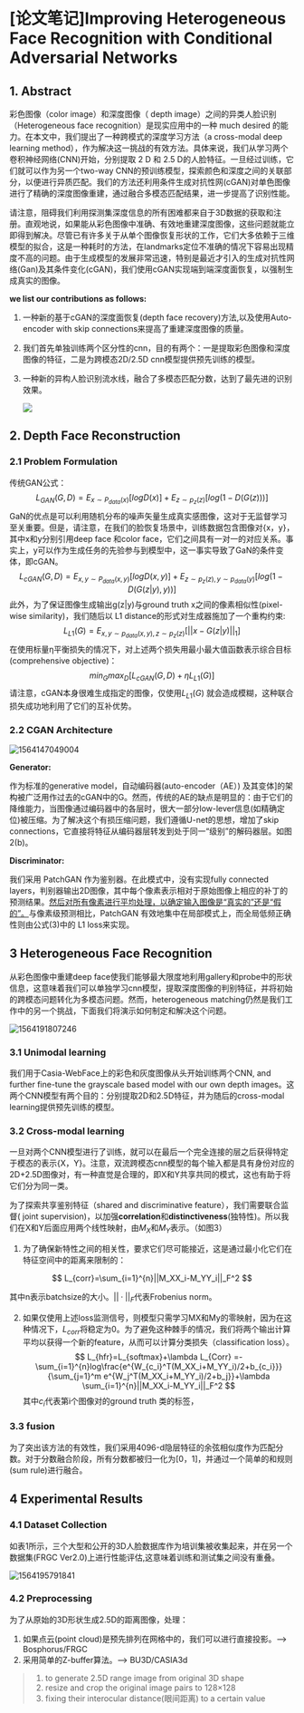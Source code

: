 

# [论文笔记]Improving Heterogeneous Face Recognition with Conditional Adversarial Networks

## 1. Abstract

彩色图像（color image）和深度图像（ depth image）之间的异类人脸识别（Heterogeneous face recognition）是现实应用中的一种 much desired 的能力。在本文中，我们提出了一种跨模式的深度学习方法（a cross-modal deep learning
method），作为解决这一挑战的有效方法。具体来说，我们从学习两个卷积神经网络(CNN)开始，分别提取 2 D 和 2.5 D的人脸特征。一旦经过训练，它们就可以作为另一个two-way CNN的预训练模型，探索颜色和深度之间的关联部分，以便进行异质匹配。我们的方法还利用条件生成对抗性网(cGAN)对单色图像进行了精确的深度图像重建，通过融合多模态匹配结果，进一步提高了识别性能。

请注意，阻碍我们利用探测集深度信息的所有困难都来自于3D数据的获取和注册。直观地说，如果能从彩色图像中准确、有效地重建深度图像，这些问题就能立即得到解决。尽管已有许多关于从单个图像恢复形状的工作，它们大多依赖于三维模型的拟合，这是一种耗时的方法，在landmarks定位不准确的情况下容易出现精度不高的问题。由于生成模型的发展非常迅速，特别是最近才引入的生成对抗性网络(Gan)及其条件变化(cGAN)，我们使用cGAN实现端到端深度面恢复，以强制生成真实的图像。

**we list our contributions as follows:**

1. 一种新的基于cGAN的深度面恢复(depth face recovery)方法,以及使用Auto-encoder with skip connections来提高了重建深度图像的质量。

2. 我们首先单独训练两个区分性的cnn，目的有两个：一是提取彩色图像和深度图像的特征，二是为跨模态2D/2.5D cnn模型提供预先训练的模型。

3. 一种新的异构人脸识别流水线，融合了多模态匹配分数，达到了最先进的识别效果。

   ![](assets/1564144776491.png)

## 2. Depth Face Reconstruction

### 2.1  Problem Formulation

传统GAN公式：
$$
L_{GAN}(G,D)=E_{x\sim P_{data}(x)}[logD(x)]+E_{z\sim p_z(z)}[log(1-D(G(z)))]
$$
GaN的优点是可以利用随机分布的噪声矢量生成真实感图像，这对于无监督学习至关重要。但是，请注意，在我们的脸恢复场景中，训练数据包含图像对{x，y}，其中x和y分别引用deep face 和color face，它们之间具有一对一的对应关系。事实上，y可以作为生成任务的先验参与到模型中，这一事实导致了GaN的条件变体，即cGAN。
$$
L_{cGAN}(G,D)=E_{x,y\sim P_{data}(x,y)}[logD(x,y)]+E_{z\sim p_z(z),y\sim p_{data}(y)}[log(1-D(G(z|y),y))]
$$
此外，为了保证图像生成输出g(z|y)与ground truth x之间的像素相似性(pixel-wise similarity)，我们随后以 L1 distance的形式对生成器施加了一个重构约束:
$$
L_{L1}(G)=E_{x,y\sim p_{data}(x,y),z\sim p_z(z)}[||x-G(z|y)||_1]
$$
在使用标量η平衡损失的情况下，对上述两个损失用最小最大值函数表示综合目标(comprehensive objective)：
$$
min_G max_D[L_{cGAN}(G,D)+ηL_{L1}(G)]
$$
请注意，cGAN本身很难生成指定的图像，仅使用$L_{L1}(G)$ 就会造成模糊，这种联合损失成功地利用了它们的互补优势。

### 2.2  CGAN Architecture

![1564147049004](assets/1564147049004.png)

**Generator:**

作为标准的generative model，自动编码器(auto-encoder（AE）) 及其变体]的架构被广泛用作过去的cGAN中的G。然而，传统的AE的缺点是明显的：由于它们的降维能力，当图像通过编码器中的各层时，很大一部分low-lever信息(如精确定位)被压缩。为了解决这个有损压缩问题，我们遵循U-net的思想，增加了skip connections，它直接将特征从编码器层转发到处于同一“级别”的解码器层。如图2(b)。

**Discriminator:**

我们采用 PatchGAN 作为鉴别器。在此模式中，没有实现fully connected layers，判别器输出2D图像，其中每个像素表示相对于原始图像上相应的补丁的预测结果。<u>然后对所有像素进行平均处理，以确定输入图像是“真实的”还是“假的”。</u>与像素级预测相比，PatchGAN 有效地集中在局部模式上，而全局低频正确性则由公式(3)中的 L1 loss来实现。

## 3  Heterogeneous Face Recognition

从彩色图像中重建deep face使我们能够最大限度地利用gallery和probe中的形状信息，这意味着我们可以单独学习cnn模型，提取深度图像的判别特征，并将初始的跨模态问题转化为多模态问题。然而，heterogeneous matching仍然是我们工作中的另一个挑战，下面我们将演示如何制定和解决这个问题。

![1564191807246](assets/1564191807246.png)

### 3.1 Unimodal learning

我们用于Casia-WebFace上的彩色和灰度图像从头开始训练两个CNN, and further fine-tune the grayscale based model
with our own depth images。这两个CNN模型有两个目的：分别提取2D和2.5D特征，并为随后的cross-modal learning提供预先训练的模型。

### 3.2 Cross-modal learning

一旦对两个CNN模型进行了训练，就可以在最后一个完全连接的层之后获得特定于模态的表示{X，Y}。注意，双流跨模态cnn模型的每个输入都是具有身份对应的2D+2.5D图像对，有一种直觉是合理的，即X和Y共享共同的模式，这也有助于将它们分为同一类。

为了探索共享鉴别特征（shared and discriminative feature），我们需要联合监督( joint supervision)，以加强**correlation**和**distinctiveness**(独特性)。所以我们在X和Y后面应用两个线性映射，由$M_X$和$M_Y$表示。（如图3）

1. 为了确保新特性之间的相关性，要求它们尽可能接近，这是通过最小化它们在特征空间中的距离来限制的：

$$
L_{corr}=\sum_{i=1}^{n}||M_XX_i-M_YY_i||_F^2
$$

其中n表示batchsize的大小。$||·||_F$代表Frobenius norm。

2. 如果仅使用上述loss监测信号，则模型只需学习MX和My的零映射，因为在这种情况下，$L_{corr}$将稳定为0。为了避免这种棘手的情况，我们将两个输出计算平均以获得一个新的feature，从而可以计算分类损失（classification loss）。
   $$
   L_{hfr}=L_{softmax}+\lambda L_{Corr}
   =-\sum_{i=1}^{n}log\frac{e^{W_{c_i}^T(M_XX_i+M_YY_i)/2+b_{c_i}}}{\sum_{j=1}^m e^{W_j^T(M_XX_i+M_YY_i)/2+b_j}}+\lambda \sum_{i=1}^{n}||M_XX_i-M_YY_i||_F^2
   $$
   其中$c_i$代表第i个图像对的ground truth 类的标签，

### 3.3  fusion

为了突出该方法的有效性，我们采用4096-d隐层特征的余弦相似度作为匹配分数。对于分数融合阶段，所有分数都被归一化为[0，1]，并通过一个简单的和规则(sum rule)进行融合。

## 4 Experimental Results

### 4.1 Dataset Collection

如表1所示，三个大型和公开的3D人脸数据库作为培训集被收集起来，并在另一个数据集(FRGC Ver2.0)上进行性能评估,这意味着训练和测试集之间没有重叠。

![1564195791841](assets/1564195791841.png)

### 4.2 Preprocessing

为了从原始的3D形状生成2.5D的距离图像，处理：

1. 如果点云(point cloud)是预先排列在网格中的，我们可以进行直接投影。——> Bosphorus/FRGC
2. 采用简单的Z-buffer算法。——> BU3D/CASIA3d

> 1. to generate 2.5D range image from original 3D shape
> 2. resize and crop the original image pairs to 128×128
> 3. fixing their interocular distance(眼间距离) to a certain value











